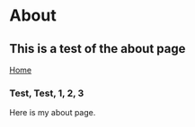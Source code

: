 # About

## This is a test of the about page
[Home](/index.md)

### Test, Test, 1, 2, 3
Here is my about page.
